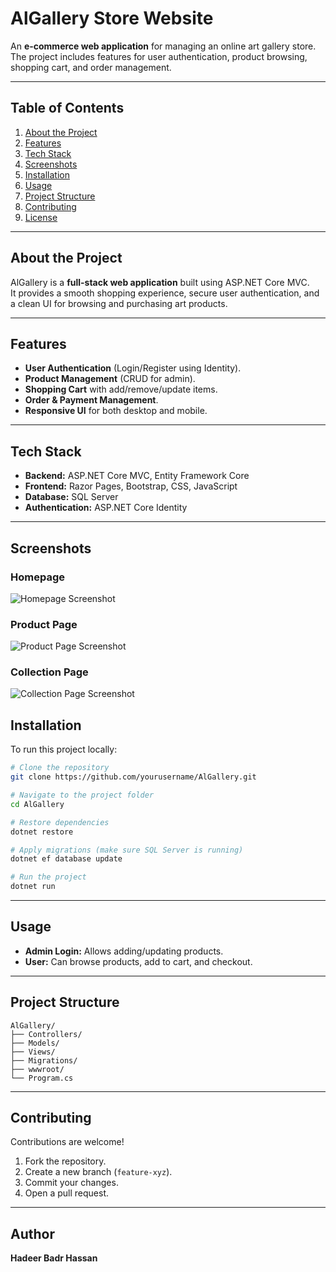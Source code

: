 
# AlGallery Store Website

An **e-commerce web application** for managing an online art gallery store. The project includes features for user authentication, product browsing, shopping cart, and order management.  

---

## Table of Contents
1. [About the Project](#about-the-project)  
2. [Features](#features)  
3. [Tech Stack](#tech-stack)  
4. [Screenshots](#screenshots)  
5. [Installation](#installation)  
6. [Usage](#usage)  
7. [Project Structure](#project-structure)  
8. [Contributing](#contributing)  
9. [License](#license)

---

## About the Project
AlGallery is a **full-stack web application** built using ASP.NET Core MVC.  
It provides a smooth shopping experience, secure user authentication, and a clean UI for browsing and purchasing art products.

---

## Features
- **User Authentication** (Login/Register using Identity).  
- **Product Management** (CRUD for admin).  
- **Shopping Cart** with add/remove/update items.  
- **Order & Payment Management**.  
- **Responsive UI** for both desktop and mobile.  

---

## Tech Stack
- **Backend:** ASP.NET Core MVC, Entity Framework Core  
- **Frontend:** Razor Pages, Bootstrap, CSS, JavaScript  
- **Database:** SQL Server  
- **Authentication:** ASP.NET Core Identity  

---

## Screenshots
### Homepage
![Homepage Screenshot](screenshots/AlGallery.png)

### Product Page
![Product Page Screenshot](screenshots/product_page.png)
 
### Collection Page
![Collection Page Screenshot](screenshots/collection_page.png)
 
 

## Installation
To run this project locally:
```bash
# Clone the repository
git clone https://github.com/yourusername/AlGallery.git

# Navigate to the project folder
cd AlGallery

# Restore dependencies
dotnet restore

# Apply migrations (make sure SQL Server is running)
dotnet ef database update

# Run the project
dotnet run
```

---

## Usage
- **Admin Login:** Allows adding/updating products.  
- **User:** Can browse products, add to cart, and checkout.

---

## Project Structure
```
AlGallery/
├── Controllers/
├── Models/
├── Views/
├── Migrations/
├── wwwroot/
└── Program.cs
```

---

## Contributing
Contributions are welcome!  
1. Fork the repository.  
2. Create a new branch (`feature-xyz`).  
3. Commit your changes.  
4. Open a pull request.  

---

## Author
**Hadeer Badr Hassan**  

